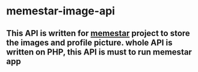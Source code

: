 # memestar-image-api
This API is written for [memestar](https://github.com/yashrajb/memestar) project to store the images and profile picture. whole API is written on PHP, this API is must to run memestar app
---
